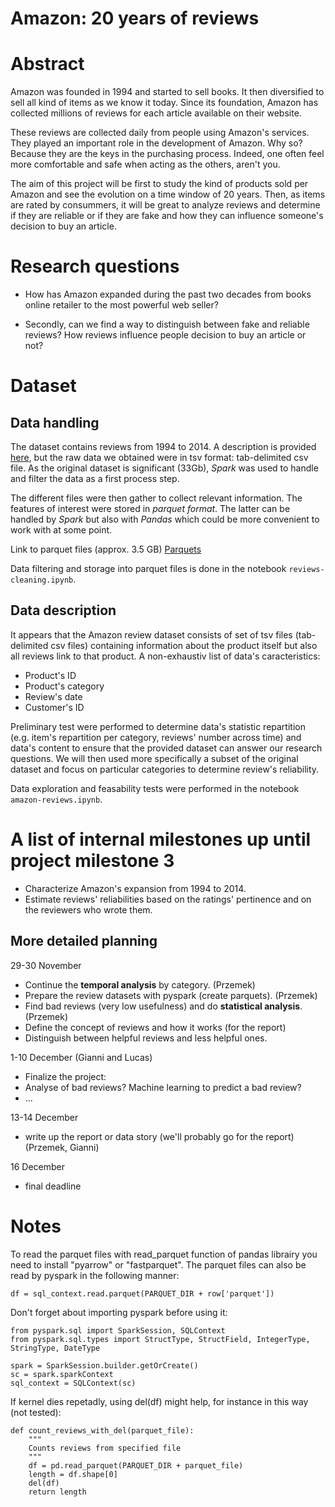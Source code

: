 # **Amazon: 20 years of reviews**


# Abstract

Amazon was founded in 1994 and started to sell books. It then diversified to sell all kind of items as we know it today.
Since its foundation, Amazon has collected millions of reviews for each article available on their website.

These reviews are collected daily from people using Amazon's services. They played an important role in the development of Amazon. Why so? Because they are the keys in the purchasing process. Indeed, one often feel more comfortable and safe when acting as the others, aren't you.

The aim of this project will be first to study the kind of products sold per Amazon and see the evolution on a time window of 20 years.
Then, as items are rated by consummers, it will be great to analyze reviews and determine if they are reliable or if they are fake and how they can influence someone's decision to buy an article.



# Research questions

- How has Amazon expanded during the past two decades from books online retailer to the most powerful web seller?

- Secondly, can we find a way to distinguish between fake and reliable reviews? How reviews influence people decision to buy an article or not?


# Dataset

## Data handling
The dataset contains reviews from 1994 to 2014. A description is provided [here](http://jmcauley.ucsd.edu/data/amazon/), but the raw data we obtained were in tsv format: tab-delimited csv file. As the original dataset is significant (33Gb), *Spark* was used to handle and filter the data as a first process step.

The different files were then gather to collect relevant information. The features of interest were stored in *parquet format*. The latter can be handled by *Spark* but also with *Pandas* which could be more convenient to work with at some point.

Link to parquet files (approx. 3.5 GB) [Parquets](https://drive.google.com/open?id=1BkH7vfupcBaLs2gTYphff6z9Qvg-TcAq)

Data filtering and storage into parquet files is done in the notebook `reviews-cleaning.ipynb`.

## Data description
It appears that the Amazon review dataset consists of set of tsv files (tab-delimited csv files) containing information about the product itself but also all reviews link to that product.
A non-exhaustiv list of data's caracteristics:

- Product's ID
- Product's category
- Review's date
- Customer's ID

Preliminary test were performed to determine data's statistic repartition (e.g. item's repartition per category, reviews' number across time) and data's content to ensure that the provided dataset can answer our research questions.
We will then used more specifically a subset of the original dataset and focus on particular categories to determine review's reliability.

Data exploration and feasability tests were performed in the notebook `amazon-reviews.ipynb`.

# A list of internal milestones up until project milestone 3

- Characterize Amazon's expansion from 1994 to 2014.
- Estimate reviews' reliabilities based on the ratings' pertinence and on the reviewers who wrote them.

## More detailed planning

29-30 November
- Continue the **temporal analysis** by category. (Przemek)
- Prepare the review datasets with pyspark (create parquets). (Przemek)
- Find bad reviews (very low usefulness) and do **statistical analysis**. (Przemek)
- Define the concept of reviews and how it works (for the report)
- Distinguish between helpful reviews and less helpful ones.

1-10 December (Gianni and Lucas)
- Finalize the project: 
- Analyse of bad reviews? Machine learning to predict a bad review?
- ...

13-14 December
- write up the report or data story (we'll probably go for the report) (Przemek, Gianni)

16 December
- final deadline

# Notes

To read the parquet files with read_parquet function of pandas librairy you need to install "pyarrow" or "fastparquet". The parquet files can also be read by pyspark in the following manner:

```
df = sql_context.read.parquet(PARQUET_DIR + row['parquet'])
```

Don't forget about importing pyspark before using it:

```
from pyspark.sql import SparkSession, SQLContext
from pyspark.sql.types import StructType, StructField, IntegerType, StringType, DateType

spark = SparkSession.builder.getOrCreate()
sc = spark.sparkContext
sql_context = SQLContext(sc)
```

If kernel dies repetadly, using del(df) might help, for instance in this way (not tested):

```
def count_reviews_with_del(parquet_file):
    """
    Counts reviews from specified file
    """
    df = pd.read_parquet(PARQUET_DIR + parquet_file)
    length = df.shape[0]
    del(df)
    return length
```